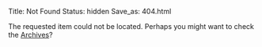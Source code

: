 Title: Not Found
Status: hidden
Save_as: 404.html


The requested item could not be located. Perhaps you might want to check
the [Archives](/archives.html)?
